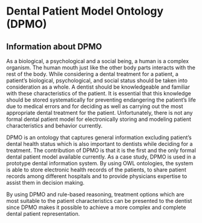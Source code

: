 # Dental Patient Model Ontology (DPMO)

## Information about DPMO ##
As a biological, a psychological and a social being, a human is a complex organism. The human mouth just like the other body parts interacts with the rest of the body. While considering a dental treatment for a patient, a patient’s biological, psychological, and social status should be taken into consideration as a whole. A dentist should be knowledgeable and familiar with these characteristics of the patient. It is essential that this knowledge should be stored systematically for preventing endangering the patient’s life due to medical errors and for deciding as well as carrying out the most appropriate dental treatment for the patient. Unfortunately, there is not any formal dental patient model for electronically storing and modeling patient characteristics and behavior currently.

DPMO is an ontology that captures general information excluding patient’s dental health status which is also important to dentists while deciding for a treatment. The contribution of DPMO is that it is the first and the only formal dental patient model available currently. As a case study, DPMO is used in a prototype dental information system. By using OWL ontologies, the system is able to store electronic health records of the patients, to share patient records among different hospitals and to provide physicians expertise to assist them in decision making. 

By using DPMO and rule-based reasoning, treatment options which are most suitable to the patient characteristics can be presented to the dentist since DPMO makes it possible to achieve a more complex and complete dental patient representation.

